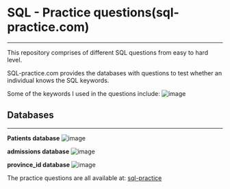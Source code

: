 # SQL - Practice questions(sql-practice.com)
--------------------------------------------

This repository comprises of different SQL questions from easy to hard level.

SQL-practice.com provides the databases with questions to test whether an individual knows the SQL keywords.

Some of the keywords I used in the questions include:
![image](https://user-images.githubusercontent.com/100769722/214221889-c4907395-34e9-4473-81a4-efb76b6acfde.png)


## Databases
------------

**Patients database**
![image](https://user-images.githubusercontent.com/100769722/214225727-bde42a15-f44d-40e0-8ece-ac8174eae5ce.png)


**admissions database**
![image](https://user-images.githubusercontent.com/100769722/214225856-e08a1295-fef1-4589-b315-ca94bd3bf72e.png)


**province_id database**
![image](https://user-images.githubusercontent.com/100769722/214225960-0c1f7d1a-fa3d-49f6-b581-0bd0a16f7f5b.png)


The practice questions are all available at: [sql-practice](https://www.sql-practice.com/)




